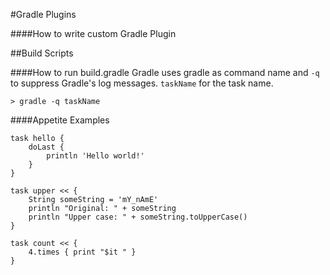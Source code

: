 #Gradle Plugins

####How to write custom Gradle Plugin

##Build Scripts

####How to run build.gradle
Gradle uses gradle as command name and ```-q``` to suppress Gradle's log messages. ```taskName``` for the task name.
```
> gradle -q taskName
```

####Appetite Examples
```
task hello {
    doLast {
        println 'Hello world!'
    }
}

task upper << {
    String someString = 'mY_nAmE'
    println "Original: " + someString
    println "Upper case: " + someString.toUpperCase()
}

task count << {
    4.times { print "$it " }
}
```

